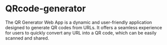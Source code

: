 # QRcode-generator
The QR Generator Web App is a dynamic and user-friendly application designed to generate QR codes from URLs. It offers a seamless experience for users to quickly convert any URL into a QR code, which can be easily scanned and shared.
